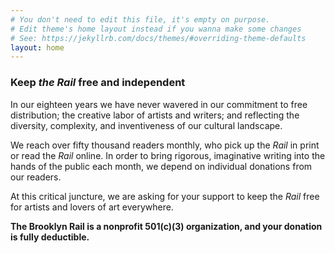```yaml
---
# You don't need to edit this file, it's empty on purpose.
# Edit theme's home layout instead if you wanna make some changes
# See: https://jekyllrb.com/docs/themes/#overriding-theme-defaults
layout: home
---
```


### Keep _the Rail_ free and independent

In our eighteen years we have never wavered in our commitment to free distribution; the creative labor of artists and writers; and reflecting the diversity, complexity, and inventiveness of our cultural landscape.

We reach over fifty thousand readers monthly, who pick up the _Rail_ in print or read the _Rail_ online. In order to bring rigorous, imaginative writing into the hands of the public each month, we depend on individual donations from our readers.

At this critical juncture, we are asking for your support to keep the _Rail_ free for artists and lovers of art everywhere.

**The Brooklyn Rail is a nonprofit 501(c)(3) organization, and your donation is fully deductible.**
